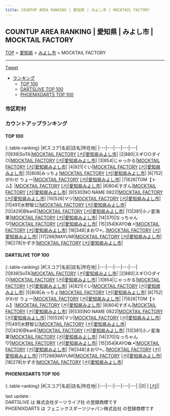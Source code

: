 ```yaml
---
title: COUNTUP AREA RANKING | 愛知県 | みよし市 | MOCKTAIL FACTORY
---
```

## COUNTUP AREA RANKING | 愛知県 | みよし市 | MOCKTAIL FACTORY

[TOP](/darts/rank/) > [愛知県](/darts/rank/愛知県/) > [みよし市](/darts/rank/愛知県/みよし市/) > MOCKTAIL FACTORY

___

<a href="https://twitter.com/share?ref_src=twsrc%5Etfw" data-text="COUNTUP AREA RANKING | 愛知県みよし市MOCKTAIL FACTORY" class="twitter-share-button" data-hashtags="DARTSLIVE,PHOENIXDARTS,darts,ダーツ" data-show-count="false">Tweet</a>

* [ランキング](#カウントアップランキング)
    * [TOP 100](#top-100)
    * [DARTSLIVE TOP 100](#dartslive-top-100)
    * [PHOENIXDARTS TOP 100](#phoenixdarts-top-100)

### 市区町村

<ul>

</ul>

### カウントアップランキング

#### TOP 100



{:.table-ranking}
|#|スコア|名前|店名|所在地|
|---|---|---|---|---|
|1|939|<span class="rank-name-dl">SoTA</span>|<a href="/darts/rank/shops/8ac715476efa69610d9b047a20a7ba1e.html">MOCKTAIL FACTORY</a> <a href="https://search.dartslive.com/jp/shop/8ac715476efa69610d9b047a20a7ba1e">[↗]</a>|<a href="/darts/rank/愛知県/みよし市">愛知県みよし市</a>|
|2|880|<span class="rank-name-dl">スギ○○ダイ○</span>|<a href="/darts/rank/shops/8ac715476efa69610d9b047a20a7ba1e.html">MOCKTAIL FACTORY</a> <a href="https://search.dartslive.com/jp/shop/8ac715476efa69610d9b047a20a7ba1e">[↗]</a>|<a href="/darts/rank/愛知県/みよし市">愛知県みよし市</a>|
|3|854|<span class="rank-name-dl">じゃっかる</span>|<a href="/darts/rank/shops/8ac715476efa69610d9b047a20a7ba1e.html">MOCKTAIL FACTORY</a> <a href="https://search.dartslive.com/jp/shop/8ac715476efa69610d9b047a20a7ba1e">[↗]</a>|<a href="/darts/rank/愛知県/みよし市">愛知県みよし市</a>|
|4|821|<span class="rank-name-dl">ぐい</span>|<a href="/darts/rank/shops/8ac715476efa69610d9b047a20a7ba1e.html">MOCKTAIL FACTORY</a> <a href="https://search.dartslive.com/jp/shop/8ac715476efa69610d9b047a20a7ba1e">[↗]</a>|<a href="/darts/rank/愛知県/みよし市">愛知県みよし市</a>|
|5|808|<span class="rank-name-dl">みっちょ</span>|<a href="/darts/rank/shops/8ac715476efa69610d9b047a20a7ba1e.html">MOCKTAIL FACTORY</a> <a href="https://search.dartslive.com/jp/shop/8ac715476efa69610d9b047a20a7ba1e">[↗]</a>|<a href="/darts/rank/愛知県/みよし市">愛知県みよし市</a>|
|6|752|<span class="rank-name-dl">がわせ りょー</span>|<a href="/darts/rank/shops/8ac715476efa69610d9b047a20a7ba1e.html">MOCKTAIL FACTORY</a> <a href="https://search.dartslive.com/jp/shop/8ac715476efa69610d9b047a20a7ba1e">[↗]</a>|<a href="/darts/rank/愛知県/みよし市">愛知県みよし市</a>|
|7|626|<span class="rank-name-dl">TOM【トム】</span>|<a href="/darts/rank/shops/8ac715476efa69610d9b047a20a7ba1e.html">MOCKTAIL FACTORY</a> <a href="https://search.dartslive.com/jp/shop/8ac715476efa69610d9b047a20a7ba1e">[↗]</a>|<a href="/darts/rank/愛知県/みよし市">愛知県みよし市</a>|
|8|604|<span class="rank-name-dl">すぎん</span>|<a href="/darts/rank/shops/8ac715476efa69610d9b047a20a7ba1e.html">MOCKTAIL FACTORY</a> <a href="https://search.dartslive.com/jp/shop/8ac715476efa69610d9b047a20a7ba1e">[↗]</a>|<a href="/darts/rank/愛知県/みよし市">愛知県みよし市</a>|
|9|530|<span class="rank-name-dl">NO NAME 0822</span>|<a href="/darts/rank/shops/8ac715476efa69610d9b047a20a7ba1e.html">MOCKTAIL FACTORY</a> <a href="https://search.dartslive.com/jp/shop/8ac715476efa69610d9b047a20a7ba1e">[↗]</a>|<a href="/darts/rank/愛知県/みよし市">愛知県みよし市</a>|
|10|526|<span class="rank-name-dl">マツ</span>|<a href="/darts/rank/shops/8ac715476efa69610d9b047a20a7ba1e.html">MOCKTAIL FACTORY</a> <a href="https://search.dartslive.com/jp/shop/8ac715476efa69610d9b047a20a7ba1e">[↗]</a>|<a href="/darts/rank/愛知県/みよし市">愛知県みよし市</a>|
|11|491|<span class="rank-name-dl">水野智公</span>|<a href="/darts/rank/shops/8ac715476efa69610d9b047a20a7ba1e.html">MOCKTAIL FACTORY</a> <a href="https://search.dartslive.com/jp/shop/8ac715476efa69610d9b047a20a7ba1e">[↗]</a>|<a href="/darts/rank/愛知県/みよし市">愛知県みよし市</a>|
|12|429|<span class="rank-name-dl">@kanE</span>|<a href="/darts/rank/shops/8ac715476efa69610d9b047a20a7ba1e.html">MOCKTAIL FACTORY</a> <a href="https://search.dartslive.com/jp/shop/8ac715476efa69610d9b047a20a7ba1e">[↗]</a>|<a href="/darts/rank/愛知県/みよし市">愛知県みよし市</a>|
|13|381|<span class="rank-name-dl">小ノ星海果</span>|<a href="/darts/rank/shops/8ac715476efa69610d9b047a20a7ba1e.html">MOCKTAIL FACTORY</a> <a href="https://search.dartslive.com/jp/shop/8ac715476efa69610d9b047a20a7ba1e">[↗]</a>|<a href="/darts/rank/愛知県/みよし市">愛知県みよし市</a>|
|14|370|<span class="rank-name-dl">なっちゃん♡</span>|<a href="/darts/rank/shops/8ac715476efa69610d9b047a20a7ba1e.html">MOCKTAIL FACTORY</a> <a href="https://search.dartslive.com/jp/shop/8ac715476efa69610d9b047a20a7ba1e">[↗]</a>|<a href="/darts/rank/愛知県/みよし市">愛知県みよし市</a>|
|15|354|<span class="rank-name-dl">KAYO✿.•</span>|<a href="/darts/rank/shops/8ac715476efa69610d9b047a20a7ba1e.html">MOCKTAIL FACTORY</a> <a href="https://search.dartslive.com/jp/shop/8ac715476efa69610d9b047a20a7ba1e">[↗]</a>|<a href="/darts/rank/愛知県/みよし市">愛知県みよし市</a>|
|16|348|<span class="rank-name-dl">まお♡*｡.</span>|<a href="/darts/rank/shops/8ac715476efa69610d9b047a20a7ba1e.html">MOCKTAIL FACTORY</a> <a href="https://search.dartslive.com/jp/shop/8ac715476efa69610d9b047a20a7ba1e">[↗]</a>|<a href="/darts/rank/愛知県/みよし市">愛知県みよし市</a>|
|17|298|<span class="rank-name-dl">MAYUMI</span>|<a href="/darts/rank/shops/8ac715476efa69610d9b047a20a7ba1e.html">MOCKTAIL FACTORY</a> <a href="https://search.dartslive.com/jp/shop/8ac715476efa69610d9b047a20a7ba1e">[↗]</a>|<a href="/darts/rank/愛知県/みよし市">愛知県みよし市</a>|
|18|278|<span class="rank-name-dl">かずき</span>|<a href="/darts/rank/shops/8ac715476efa69610d9b047a20a7ba1e.html">MOCKTAIL FACTORY</a> <a href="https://search.dartslive.com/jp/shop/8ac715476efa69610d9b047a20a7ba1e">[↗]</a>|<a href="/darts/rank/愛知県/みよし市">愛知県みよし市</a>|


#### DARTSLIVE TOP 100



{:.table-ranking}
|#|スコア|名前|店名|所在地|
|---|---|---|---|---|
|1|939|<span class="rank-name-dl">SoTA</span>|<a href="/darts/rank/shops/8ac715476efa69610d9b047a20a7ba1e.html">MOCKTAIL FACTORY</a> <a href="https://search.dartslive.com/jp/shop/8ac715476efa69610d9b047a20a7ba1e">[↗]</a>|<a href="/darts/rank/愛知県/みよし市">愛知県みよし市</a>|
|2|880|<span class="rank-name-dl">スギ○○ダイ○</span>|<a href="/darts/rank/shops/8ac715476efa69610d9b047a20a7ba1e.html">MOCKTAIL FACTORY</a> <a href="https://search.dartslive.com/jp/shop/8ac715476efa69610d9b047a20a7ba1e">[↗]</a>|<a href="/darts/rank/愛知県/みよし市">愛知県みよし市</a>|
|3|854|<span class="rank-name-dl">じゃっかる</span>|<a href="/darts/rank/shops/8ac715476efa69610d9b047a20a7ba1e.html">MOCKTAIL FACTORY</a> <a href="https://search.dartslive.com/jp/shop/8ac715476efa69610d9b047a20a7ba1e">[↗]</a>|<a href="/darts/rank/愛知県/みよし市">愛知県みよし市</a>|
|4|821|<span class="rank-name-dl">ぐい</span>|<a href="/darts/rank/shops/8ac715476efa69610d9b047a20a7ba1e.html">MOCKTAIL FACTORY</a> <a href="https://search.dartslive.com/jp/shop/8ac715476efa69610d9b047a20a7ba1e">[↗]</a>|<a href="/darts/rank/愛知県/みよし市">愛知県みよし市</a>|
|5|808|<span class="rank-name-dl">みっちょ</span>|<a href="/darts/rank/shops/8ac715476efa69610d9b047a20a7ba1e.html">MOCKTAIL FACTORY</a> <a href="https://search.dartslive.com/jp/shop/8ac715476efa69610d9b047a20a7ba1e">[↗]</a>|<a href="/darts/rank/愛知県/みよし市">愛知県みよし市</a>|
|6|752|<span class="rank-name-dl">がわせ りょー</span>|<a href="/darts/rank/shops/8ac715476efa69610d9b047a20a7ba1e.html">MOCKTAIL FACTORY</a> <a href="https://search.dartslive.com/jp/shop/8ac715476efa69610d9b047a20a7ba1e">[↗]</a>|<a href="/darts/rank/愛知県/みよし市">愛知県みよし市</a>|
|7|626|<span class="rank-name-dl">TOM【トム】</span>|<a href="/darts/rank/shops/8ac715476efa69610d9b047a20a7ba1e.html">MOCKTAIL FACTORY</a> <a href="https://search.dartslive.com/jp/shop/8ac715476efa69610d9b047a20a7ba1e">[↗]</a>|<a href="/darts/rank/愛知県/みよし市">愛知県みよし市</a>|
|8|604|<span class="rank-name-dl">すぎん</span>|<a href="/darts/rank/shops/8ac715476efa69610d9b047a20a7ba1e.html">MOCKTAIL FACTORY</a> <a href="https://search.dartslive.com/jp/shop/8ac715476efa69610d9b047a20a7ba1e">[↗]</a>|<a href="/darts/rank/愛知県/みよし市">愛知県みよし市</a>|
|9|530|<span class="rank-name-dl">NO NAME 0822</span>|<a href="/darts/rank/shops/8ac715476efa69610d9b047a20a7ba1e.html">MOCKTAIL FACTORY</a> <a href="https://search.dartslive.com/jp/shop/8ac715476efa69610d9b047a20a7ba1e">[↗]</a>|<a href="/darts/rank/愛知県/みよし市">愛知県みよし市</a>|
|10|526|<span class="rank-name-dl">マツ</span>|<a href="/darts/rank/shops/8ac715476efa69610d9b047a20a7ba1e.html">MOCKTAIL FACTORY</a> <a href="https://search.dartslive.com/jp/shop/8ac715476efa69610d9b047a20a7ba1e">[↗]</a>|<a href="/darts/rank/愛知県/みよし市">愛知県みよし市</a>|
|11|491|<span class="rank-name-dl">水野智公</span>|<a href="/darts/rank/shops/8ac715476efa69610d9b047a20a7ba1e.html">MOCKTAIL FACTORY</a> <a href="https://search.dartslive.com/jp/shop/8ac715476efa69610d9b047a20a7ba1e">[↗]</a>|<a href="/darts/rank/愛知県/みよし市">愛知県みよし市</a>|
|12|429|<span class="rank-name-dl">@kanE</span>|<a href="/darts/rank/shops/8ac715476efa69610d9b047a20a7ba1e.html">MOCKTAIL FACTORY</a> <a href="https://search.dartslive.com/jp/shop/8ac715476efa69610d9b047a20a7ba1e">[↗]</a>|<a href="/darts/rank/愛知県/みよし市">愛知県みよし市</a>|
|13|381|<span class="rank-name-dl">小ノ星海果</span>|<a href="/darts/rank/shops/8ac715476efa69610d9b047a20a7ba1e.html">MOCKTAIL FACTORY</a> <a href="https://search.dartslive.com/jp/shop/8ac715476efa69610d9b047a20a7ba1e">[↗]</a>|<a href="/darts/rank/愛知県/みよし市">愛知県みよし市</a>|
|14|370|<span class="rank-name-dl">なっちゃん♡</span>|<a href="/darts/rank/shops/8ac715476efa69610d9b047a20a7ba1e.html">MOCKTAIL FACTORY</a> <a href="https://search.dartslive.com/jp/shop/8ac715476efa69610d9b047a20a7ba1e">[↗]</a>|<a href="/darts/rank/愛知県/みよし市">愛知県みよし市</a>|
|15|354|<span class="rank-name-dl">KAYO✿.•</span>|<a href="/darts/rank/shops/8ac715476efa69610d9b047a20a7ba1e.html">MOCKTAIL FACTORY</a> <a href="https://search.dartslive.com/jp/shop/8ac715476efa69610d9b047a20a7ba1e">[↗]</a>|<a href="/darts/rank/愛知県/みよし市">愛知県みよし市</a>|
|16|348|<span class="rank-name-dl">まお♡*｡.</span>|<a href="/darts/rank/shops/8ac715476efa69610d9b047a20a7ba1e.html">MOCKTAIL FACTORY</a> <a href="https://search.dartslive.com/jp/shop/8ac715476efa69610d9b047a20a7ba1e">[↗]</a>|<a href="/darts/rank/愛知県/みよし市">愛知県みよし市</a>|
|17|298|<span class="rank-name-dl">MAYUMI</span>|<a href="/darts/rank/shops/8ac715476efa69610d9b047a20a7ba1e.html">MOCKTAIL FACTORY</a> <a href="https://search.dartslive.com/jp/shop/8ac715476efa69610d9b047a20a7ba1e">[↗]</a>|<a href="/darts/rank/愛知県/みよし市">愛知県みよし市</a>|
|18|278|<span class="rank-name-dl">かずき</span>|<a href="/darts/rank/shops/8ac715476efa69610d9b047a20a7ba1e.html">MOCKTAIL FACTORY</a> <a href="https://search.dartslive.com/jp/shop/8ac715476efa69610d9b047a20a7ba1e">[↗]</a>|<a href="/darts/rank/愛知県/みよし市">愛知県みよし市</a>|


#### PHOENIXDARTS TOP 100



{:.table-ranking}
|#|スコア|名前|店名|所在地|
|---|---|---|---|---|
||0|<span class="rank-name-dl"> </span>|<a href="/darts/rank/shops/.html"></a> <a href="">[↗]</a>|<a href="/darts/rank//"></a>|


<div class="footer border-top border-gray-light mt-5 pt-3 text-right text-gray">
    last update : <span style="font-weight: italic" id="foot_last_modified"></span><br />
    DARTSLIVE は 株式会社ダーツライブ社 の登録商標です<br />
    PHOENIXDARTS は フェニックスダーツジャパン株式会社 の登録商標です<br />
</div>

<script src="https://cdnjs.cloudflare.com/ajax/libs/jquery.tablesorter/2.31.3/js/jquery.tablesorter.min.js" integrity="sha512-qzgd5cYSZcosqpzpn7zF2ZId8f/8CHmFKZ8j7mU4OUXTNRd5g+ZHBPsgKEwoqxCtdQvExE5LprwwPAgoicguNg==" crossorigin="anonymous" referrerpolicy="no-referrer"></script>
<link rel="stylesheet" href="https://cdnjs.cloudflare.com/ajax/libs/jquery.tablesorter/2.31.3/css/theme.default.min.css" integrity="sha512-wghhOJkjQX0Lh3NSWvNKeZ0ZpNn+SPVXX1Qyc9OCaogADktxrBiBdKGDoqVUOyhStvMBmJQ8ZdMHiR3wuEq8+w==" crossorigin="anonymous" referrerpolicy="no-referrer" />
<script>
$(function() {
    $(".table-ranking").tablesorter({sortList:[[0, 0]]});
    $("#foot_last_modified").text(formatDate(new Date(document.lastModified), 'yyyy-MM-dd HH:mm:ss'));
});
</script>

<script async src="https://platform.twitter.com/widgets.js" charset="utf-8"></script>